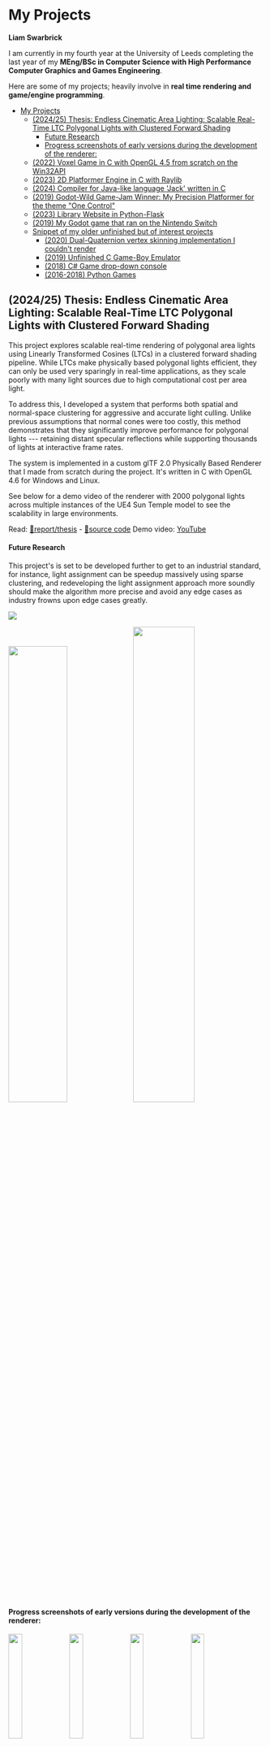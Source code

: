 # My Projects
**Liam Swarbrick**  
<!-- _Looking for a summer internship / summer job_ -->

I am currently in my fourth year at the University of Leeds completing the last year of my **MEng/BSc in Computer Science with High Performance Computer Graphics and Games Engineering**.

<!-- I'm actively developing my thesis project **"Integrating Linearly-Transformed Cosine based Area Lights into a Clustered Forward Renderer"**. [(Progress update below.)](#thesis-integrating-linearly-transformed-cosine-based-area-lights-into-a-clustered-forward-renderer-progress-update) -->

Here are some of my projects; heavily involve in **real time rendering and game/engine programming**.

- [My Projects](#my-projects)
  - [(2024/25) Thesis: Endless Cinematic Area Lighting: Scalable Real-Time LTC Polygonal Lights with Clustered Forward Shading](#202425-thesis-endless-cinematic-area-lighting-scalable-real-time-ltc-polygonal-lights-with-clustered-forward-shading)
      - [Future Research](#future-research)
      - [Progress screenshots of early versions during the development of the renderer:](#progress-screenshots-of-early-versions-during-the-development-of-the-renderer)
  - [(2022) Voxel Game in C with OpenGL 4.5 from scratch on the Win32API](#2022-voxel-game-in-c-with-opengl-45-from-scratch-on-the-win32api)
  - [(2023) 2D Platformer Engine in C with Raylib](#2023-2d-platformer-engine-in-c-with-raylib)
  - [(2024) Compiler for Java-like language 'Jack' written in C](#2024-compiler-for-java-like-language-jack-written-in-c)
  - [(2019) Godot-Wild Game-Jam Winner: My Precision Platformer for the theme "One Control"](#2019-godot-wild-game-jam-winner-my-precision-platformer-for-the-theme-one-control)
  - [(2023) Library Website in Python-Flask](#2023-library-website-in-python-flask)
  - [(2019) My Godot game that ran on the Nintendo Switch](#2019-my-godot-game-that-ran-on-the-nintendo-switch)
  - [Snippet of my older unfinished but of interest projects](#snippet-of-my-older-unfinished-but-of-interest-projects)
    - [(2020) Dual-Quaternion vertex skinning implementation I couldn't render](#2020-dual-quaternion-vertex-skinning-implementation-i-couldnt-render)
    - [(2019) Unfinished C Game-Boy Emulator](#2019-unfinished-c-game-boy-emulator)
    - [(2018) C# Game drop-down console](#2018-c-game-drop-down-console)
    - [(2016-2018) Python Games](#2016-2018-python-games)

## (2024/25) Thesis: Endless Cinematic Area Lighting: Scalable Real-Time LTC Polygonal Lights with Clustered Forward Shading

This project explores scalable real-time rendering of polygonal area lights using Linearly Transformed Cosines (LTCs) in a clustered forward shading pipeline. While LTCs make physically based polygonal lights efficient, they can only be used very sparingly in real-time applications, as they scale poorly with many light sources due to high computational cost per area light.

To address this, I developed a system that performs both spatial and normal-space clustering for aggressive and accurate light culling. Unlike previous assumptions that normal cones were too costly, this method demonstrates that they significantly improve performance for polygonal lights --- retaining distant specular reflections while supporting thousands of lights at interactive frame rates.

The system is implemented in a custom glTF 2.0 Physically Based Renderer that I made from scratch during the project. It's written in C with OpenGL 4.6 for Windows and Linux.

See below for a demo video of the renderer with 2000 polygonal lights across multiple instances of the UE4 Sun Temple model to see the scalability in large environments.

Read: [📄report/thesis](https://github.com/LiamSwarbrick/LTCClustered-ManyAreaLights/blob/main/report-postsubmission-fixed-clustered_arealights_thesis.pdf) - [📄source code](https://github.com/LiamSwarbrick/LTCClustered-ManyAreaLights)
Demo video: [YouTube](https://youtu.be/hqbCelGbMRc?si=f3NnEI9hrKSv9t3w)

<!-- 📄 [Read my thesis](https://github.com/LiamSwarbrick/LTCClustered-ManyAreaLights/blob/main/report-postsubmission-fixed-clustered_arealights_thesis.pdf)   -->
<!-- 💻 [Peruse the source code](https://github.com/LiamSwarbrick/LTCClustered-ManyAreaLights)   -->
<!-- 🎥 [See a demo video](https://youtu.be/hqbCelGbMRc?si=f3NnEI9hrKSv9t3w) -->

#### Future Research
This project's is set to be developed further to get to an industrial standard, for instance, light assignment can be speedup massively using sparse clustering, and redeveloping the light assignment approach more soundly should make the algorithm more precise and avoid any edge cases as industry frowns upon edge cases greatly. 

![](files/main-test-crop.jpg)

<img src="files/03march-correctarealights-lowres.PNG" width="48%"> <img src="files/main-test-viz-crop.PNG" width="49%">

#### Progress screenshots of early versions during the development of the renderer:
<img src="files/22dec-blendtest.PNG" width="23%"> <img src="files/19dec-100point_lights-shinyUntitled.png" width="23%"> <img src="files/18dec-screenshot.PNG" width="23%"> <img src="files/28dec-cool.PNG" width="23%">
<img src="files/30dec-testlosttemple-clusteron.PNG" width="23%"> <img src="files/13nov-helmet-pbr-halfres.PNG" width="23%"> <img src="files/11nov-basecolor-texture-not-properly-working-initially.PNG" width="23%"> <img src="files/12nov-sponza-basecolor-simple-diffuse-directional-(smallpng).PNG" width="23%">


<!-- For my year project I developed a scalable area lighting technique for Clustered (forward) renderers to render thousands of LTC-based polygonal area-lights in real-time. I focused on maintaining accurate long range specular culling and tight diffuse culling.
The approach assigns area lights to both spatial and normal (directional) clusters each frame using compute shaders.

[read my thesis here](https://github.com/LiamSwarbrick/LTCClustered-ManyAreaLights/blob/main/report-postsubmission-fixed-clustered_arealights_thesis.pdf)

### Custom Rendering Engine: A glTF 2.0 Physically-Based Renderer in C and OpenGL 4.6

Along with this report, I implemented the proposed system in a custom glTF 2.0 Physically Based Rendering (PBR) engine, developed in C with the OpenGL 4.6 graphics API for Windows and Linux. glTF 2.0 is a modern 3D scene file format designed for PBR pipelines and modern graphics APIs.

[_source code here (github)_](https://github.com/LiamSwarbrick/LTCClustered-ManyAreaLights)

The video below showcases the system in a scene composed of 2000 polygonal lights and sixteen instances of the UE4 Sun Temple model, arranged in a grid to emulate a more expansive environment.

[<img src="files/main-test-crop.jpg">](https://youtu.be/hqbCelGbMRc?si=f3NnEI9hrKSv9t3w) -->
<!-- <img src="files/main-test-viz.PNG" width="49%"> -->

<!-- 
## Thesis Progress: "Integrating Linearly-Transformed Cosine Based Area Lights into a Clustered Forward Renderer"

This November 2024, I began my thesis project **"Integrating Linearly-Transformed Cosine Based Area Lights into a Clustered Forward Renderer"**. I'm developing a custom OpenGL 4.6 renderer in C. Below is a snapshot of my progress so far:

<!-- <img src="files/30dec-heatmapoff-suntemple.png" width="49%"> <img src="files/30dec-heatmap-suntemple.png" width="49%"> -->
<!-- 
<img src="files/15feb-showing-ltc-area-light.PNG" width="100%">
<!-- <img src="files/18feb-fixed-triangle-lowerres.PNG" width="100%"> -->
<!-- 
<img src="files/03march-correctarealights-lowres.PNG", width="100%">
<img src="files/18jan-nothing-new-5.PNG", width="48%">  <img src="files/18jan-nothing-new-6.PNG", width="49%">
<img src="files/15feb-pentagonsmall.PNG" width="49%">  <img src="files/18jan-nothing-new-4.PNG", width="49%"> -->
<!-- 
#### Features of My OpenGL 4.6 C Renderer:
- **Custom glTF Physically-Based Renderer**:
  Full PBR support including dynamic lights, emissive textures, occlusion maps, normal mapping, and alpha blending with depth sorting.

- **Culled Linearly Transformed Cosine based Area lights**:
  - Physically based rendering of area light as per Heitz. et al. that supports any non-convex polygon by transforming the closed-form lambertian (perfect diffuse shading) integral over spherical polygons with linear transformation to retrieve features of more accurate physically based lighting models.

- **Novel Area Light Culling with Clustered Shading**:
  - First compute shader divides the view space into voxel clusters and then another compute shader performs bruteforce light assignment to clusters.
  - Makes it feasible to use many dynamic area lights throughout a scene in real-time without needing a good graphics card. It does this by keeping the number of light computations each pixel performs to a minimum ($\le$ the max number of overlapping area lights). -->
<!-- 
#### Ongoing Work:
- Report write-up.
- Improving light assignment to better better handle strongly specular materials in clustered shading. Since specular light has huge radius but narrow apperture.
- Maybe Order-Independent Transparency to handle glTF files with transparent objects batched into one draw call. -->

<!-- --- -->

<!-- --- -->

## (2022) Voxel Game in C with OpenGL 4.5 from scratch on the Win32API
![Early screenshot from my voxel game](files/blockgame-early-screenshot.PNG)

Voxel rendering with 3D chunking, texture arrays and mesh-culling optimisations. My most recent project so it's at an early stage. I intend to add proper world generation, and need to add a faster chunk hashing system.

My 3D chunk storage allows infinite height worlds which opens up more interesting world generation possibilities - sky islands, planets, deep sea trenches, the possibilities are endless.

[Feel free to peruse the source code to my program here if you also like some C programming](source/c_blockgame_september_snippet/src)

Programmed so that the Windows API layer is straight forward to swap with a cross-platform library for Linux. Using no libraries was great for learning (hence not using GLFW). I implemented my own math library originally ([which you can see here](source/c_blockgame_september_snippet/old_custom_math_src/src_oldcustommath/include/basic_types.h)) but swapped it out for [cglm](https://github.com/recp/cglm) since I could trust its mathematical correctness when debugging rendering errors.

RenderDoc and OpenGL 4.5's debugging API were very useful for GPU debugging, which I needed to do a lot of, especially for building and uploading the mesh data of each voxel chunk.

## (2023) 2D Platformer Engine in C with Raylib

![Cropped Gameplay of my 2D platformer engine](files/planetarium-camera-and-entities-cropped.gif)
<img src="files/planetarium-collision-box.PNG" alt="Collision box from aseprite" width="33%">
<img src="files/planetarium-room-editor-fun.gif" alt="Tile editor" width="37%">
<!-- <img src="files/planetarium-room-editor.gif" alt="Tile editor" width="40%"> -->

- Custom sprite animation and asset system integrated with the Aseprite pixelart program for a simple fun asset pipeline.
- Integrated tilemap editor, serialising levels with json.

At some point I want to create a full length 2D story/platforming game this way to release on Steam since I love 2D indie games.

[Link to the markdown page to read about it](2d_c_engine.md) **<-**
- [Level creation and serialisation](2d_c_engine.md#level-creation-and-serialisation)
- [Sprite system loading Aseprite files](2d_c_engine.md#sprite-system-loading-aseprite-files)
- [Easy to work with entity system](2d_c_engine.md#easy-to-work-with-entity-system)

## (2024) Compiler for Java-like language 'Jack' written in C

This project was for a University coursework, written in C using recursive-descent and it passed all testing and edge cases, receiving max marks. The input is a folder of .jack source files and compiles to virtual machine code for the Hack computer.

<img src="files/jack_compiler_pong.PNG" alt="My compiler's output for Nand2Tetris' Pong jack program" width="75%">

## (2019) Godot-Wild Game-Jam Winner: My Precision Platformer for the theme "One Control"

For the theme of "One-Control", in just over a week I made an entry for the January 2019 [Godot-Wild Jam #5](https://itch.io/jam/godot-wild-jam-5/rate/358355)!

<!-- ![Godot Jam Game screenshot](files/liam_godot-wild-5-winner.png) -->
<img src="files/gwj5-mushroomgame.gif" alt="Godot Wild Game Gif" width="50%">

My solo-entry was the result of 8-days of working in the Godot game engine (which has come a long way since 2019). I programmed a weighty one-control movement system, the physics feel responsive and precise as you build momentum. I had lots of fun drawing and animating the pixel art, and meticulously designed the levels perfectly around the mushroom player's movements, requiring skill and precision (taking up peoples afternoons to beat all the levels). I also had success with the sound design, respawn transitions, and adding fractal-brownian-motion fog for atmosphere.

<img src="files/godot-wild-5-feedback1.PNG" alt="Godot Wild Game feedback" width="100%">
<img src="files/liam_godot-wild-5-winner.png" alt="Godot Jam Game screenshot" width="100%">
<img src="files/godot-wild-5-feedback2.PNG" alt="Godot Wild Game feedback" width="100%">

The community behind this jam was really great and gave lots of lovely feedback! ([You can see it here on my entry page for the jam](https://itch.io/jam/godot-wild-jam-5/rate/358355))



## (2023) Library Website in Python-Flask

This project was for a University coursework. The site dynamically loads books from the server, has a secure log in system, book reviews and rating system, user's personal library.
The site is accessible, for instance in an accessibility pass the colours and contrasts were adjusted to be more colour-blind friendly, and the site passed checks with WAVE (A web accessability evaluation tool).

Users, Books, and Reviews are stored in a SQL database. [Here is the models python file for instance](source/library-site-source-snippet/app/models.py)

<img src="files/libsite-bookpage.png" alt="Library website example book page" width="75%">
<img src="files/libsite-librarypage.png" alt="Library website library page" width="75%">


## (2019) My Godot game that ran on the Nintendo Switch

For the 100-hour long Extra Credits Game Jam #3 (Feb 2019), I made a grapple hook game in the Godot Engine. I went for a game-boy style colour restriction since it was faster to make the assets that way in such a short time-span.
_Since 2019 to the time of writing this, it should still be on [liamswarbrick.github.io](https://liamswarbrick.github.io), an updated version at least, which is slightly longer (but without the end screen) and slightly tighter controls than the original downloadable version._

<img src="files/astro0gameplay.gif" alt="Astro0 platformer gif" width="75%">

The Godot engine founder Ariel Manzur emailed me asking if I'd like to see a build on the switch, I quickly added gamepad and touch screen controls and was overjoyed to see it running since the Switch felt so new, I don't recall even seeing one in person at that point, The touch-screen controls were janky on there since I of course couldn't test it before sending a build over.

<img src="files/Astro0onSwitch.png" alt="Astro0 on Nintendo Switch" width="75%">

<!-- ## C\# 2018, Game drop-down console with command processing



## C programming 2019
2019
- OpenGL testing phong shading-
- Unfinished skeletal animation programming (tried implementing a dual quaternion vertex skinning algorithm)
- Game boy emulator (never finished) -->

## Snippet of my older unfinished but of interest projects
I have many older and unfinished projects in all sorts of languages: Python, C#, Haxe, Rust etc. Here's some random examples...

### (2020) Dual-Quaternion vertex skinning implementation I couldn't render

For my A-Level Computer Science project I went for a far too challenging project for my 16 year old self but it helped me so much more in the years to come than any boring project I could've finished.

I wrote an OpenGL 4.5 renderer that could load obj files, and I wanted to try skeletal animation. Naively after learning about the basics, I went straight to trying to implemented a more advanced technique from [this paper](https://team.inria.fr/imagine/files/2014/10/skinning_dual_quaternions.pdf) "Skinning with Dual Quaternions" that used dual-quaternion transforms instead of matrices, and while I did learn a lot about skinning algorithms researching it. Once I had written a lot of C code for it (even doing premature optimisations like caching joint keyframes), I realised that I couldn't source assets with skeletal animations stored in such a format without writing a custom exporter for Blender. I now know better and would have just gone with the simpler algorithm until performance or rendering quality called for more.

See my implementation in the C header file [skeletal_animation.h](source/skrewrite-dual-quat-snippet/game/src/skeletal_animation.h) and the shader code [rigged_mesh_vertex_shader.glsl.](source/skrewrite-dual-quat-snippet/game/data/shaders/rigged_mesh_vertex_shader.glsl)


### (2019) Unfinished C Game-Boy Emulator

I was very interested in game console emulation, but never finished implementing all the instructions for the Game-Boy's processor. I'll definitely do some more emulator development in the future.

<img src="files/nanogb-github.PNG" width="50%">

```c
typedef u8 MMU[0xFFFF];

// cpu (Sharp LR35902 core @ 4.19 MHz, similar to the Z80)
typedef struct CPU
{
    union { struct { u8 f; u8 a; }; u16 af; };  // A, F
    union { struct { u8 c; u8 b; }; u16 bc; };  // B, C
    union { struct { u8 e; u8 d; }; u16 de; };  // D, E
    union { struct { u8 l; u8 h; }; u16 hl; };  // H, L
    u16 pc;  // program counter
    u16 sp;  // stack pointer

    MMU mmu;  // MMU used to map virtual addresses with physical addresses

    u64 t_clock;  // every machine cycle takes exactly 4 T states
    u8 delta_t_clock;  // cycles for last instrution
    
    struct
    {
        u16 mode;
        u16 mode_clock;
        u16 line;  // current scanline
    } video;
}
CPU;
```

### (2018) C\# Game drop-down console

Made in C# and Raylib, command processing was implemented after this old video, intended to be used for game debugging.

<img src="files/csharp-drop-down-console.gif" width="75%">

### (2016-2018) Python Games
I made a plethrough of small games in Python these years, including 2D games using the pygame library, and a basic 3D cube renderer using OpenGL's fixed function pipeline.
Most of my old projects are lost to time, or aren't worth listing here, given they date to when I was just starting to teach myself to program as a teenager.
